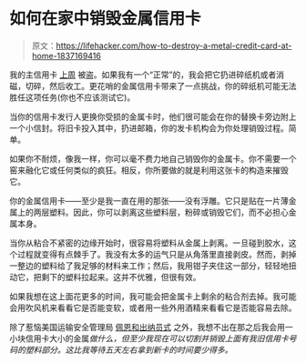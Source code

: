 # 如何在家中销毁金属信用卡

> 原文：<https://lifehacker.com/how-to-destroy-a-metal-credit-card-at-home-1837169416>

我的主信用卡 [上周](https://lifehacker.com/make-fraud-alert-emails-from-your-bank-impossible-to-mi-1836999600) 被盗。如果我有一个“正常”的，我会把它扔进碎纸机或者消磁，切碎，然后收工。更花哨的金属信用卡带来了一点挑战，你的碎纸机可能无法胜任这项任务(你也不应该测试它)。



当你的信用卡发行人更换你受损的金属卡时，他们很可能会在你的替换卡旁边附上一个小信封。将旧卡投入其中，扔进邮箱，你的发卡机构会为你处理销毁过程。简单。

如果你不耐烦，像我一样，你可以毫不费力地自己销毁你的金属卡。你不需要一个窑来融化它或任何类似的疯狂。相反，你所要做的就是利用这张卡的构造来摧毁它。

你的金属信用卡——至少是我一直在用的那张——没有浮雕。它只是贴在一片薄金属上的两层塑料。因此，你可以剥离这些塑料层，粉碎或销毁它们，而不必担心金属本身。

当你从粘合不紧密的边缘开始时，很容易将塑料从金属上剥离。一旦碰到胶水，这个过程就变得有点棘手了。我没有太多的运气只是从角落里直接剥皮。然而，剥掉一整边的塑料给了我足够的材料来工作；然后，我用钳子夹住这一部分，轻轻地扭动它，把剩下的塑料拉起来。这并不优雅，但很有效。

如果我想在这上面花更多的时间，我可能会把金属卡上剩余的粘合剂去掉。我可能会用吹风机来看看它是否能变软，或者用一些外用酒精来看看它是否能容易去除。

除了惹恼美国运输安全管理局 [佩恩和出纳员式](http://www.pennandtellerstore.com/p-t-tsa-bill-of-rights-card/) 之外，我想不出在那之后我会用一小块信用卡大小的金属*做什么，但至少我现在可以切割并销毁上面有我旧信用卡号码的塑料部分。这比我等待五天左右拿到新卡的时间要少得多。*